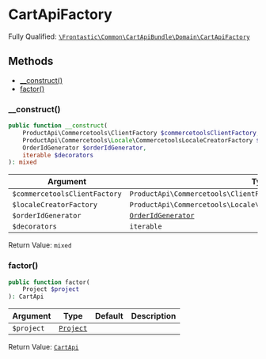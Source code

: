 #  CartApiFactory

Fully Qualified: [`\Frontastic\Common\CartApiBundle\Domain\CartApiFactory`](../../../../src/php/CartApiBundle/Domain/CartApiFactory.php)




## Methods

* [__construct()](#construct)
* [factor()](#factor)


### __construct()


```php
public function __construct(
    ProductApi\Commercetools\ClientFactory $commercetoolsClientFactory,
    ProductApi\Commercetools\Locale\CommercetoolsLocaleCreatorFactory $localeCreatorFactory,
    OrderIdGenerator $orderIdGenerator,
    iterable $decorators
): mixed
```






Argument|Type|Default|Description
--------|----|-------|-----------
`$commercetoolsClientFactory`|`ProductApi\Commercetools\ClientFactory`||
`$localeCreatorFactory`|`ProductApi\Commercetools\Locale\CommercetoolsLocaleCreatorFactory`||
`$orderIdGenerator`|[`OrderIdGenerator`](OrderIdGenerator.md)||
`$decorators`|`iterable`||

Return Value: `mixed`

### factor()


```php
public function factor(
    Project $project
): CartApi
```






Argument|Type|Default|Description
--------|----|-------|-----------
`$project`|[`Project`](../../ReplicatorBundle/Domain/Project.md)||

Return Value: [`CartApi`](CartApi.md)

